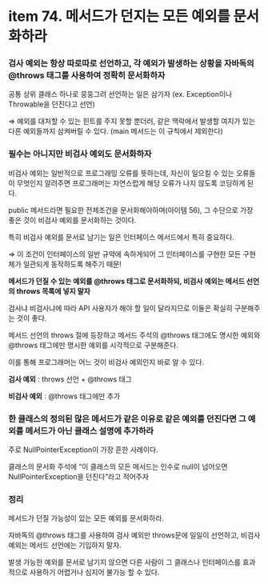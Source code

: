 # item 74. 메서드가 던지는 모든 예외를 문서화하라

### 검사 예외는 항상 따로따로 선언하고, 각 예외가 발생하는 상황을 자바독의 @throws 태그를 사용하여 정확히 문서화하자

공통 상위 클래스 하나로 뭉뚱그려 선언하는 일은 삼가자 (ex. Exception이나 Throwable을 던진다고 선언)

⇒ 예외를 대처할 수 있는 힌트를 주지 못할 뿐더러, 같은 맥락에서 발생할 여지가 있는 다른 예외들까지 삼켜버릴 수 있다. (main 메서드는 이 규칙에서 제외한다)

### 필수는 아니지만 비검사 예외도 문서화하자

비검사 예외는 일반적으로 프로그래밍 오류를 뜻하는데, 자신이 일으킬 수 있는 오류들이 무엇인지 알려주면 프로그래머는 자연스럽게 해당 오류가 나지 않도록 코딩하게 된다.

public  메서드라면 필요한 전제조건을 문서화해야하며(아이템 56), 그 수단으로 가장 좋은 것이 비검사 예외를 문서화하는 것이다.

특히 비검사 예외를 문서로 남기는 일은 인터페이스 메서드에서 특히 중요하다.

⇒ 이 조건이 인터페이스의 일반 규약에 속하게되어 그 인터페이스를 구현한 모든 구현체가 일관되게 동작하도록 해주기 때문!

**메서드가 던질 수 있는 예외를 @throws 태그로 문서화하되, 비검사 예외는 메서드 선언의 throws 목록에 넣지 말자**

검사냐 비검사냐에 따라 API 사용자가 해야 할 일이 달라지므로 이둘은 확실히 구분해주는 것이 좋다.

메서드 선언의 throws 절에 등장하고 메서드 주석의 @throws 태그에도 명시한 예외와 @throws 태그에만 명시한 예외를 시각적으로 구분해준다.

이를 통해 프로그래머는 어느 것이 비검사 예외인지 바로 알 수 있다.

**검사 예외** : throws 선언 + @throws 태그

**비검사 예외** : @throws 태그에만 추가

### 한 클래스의 정의된 많은 메서드가 같은 이유로 같은 예외를 던진다면 그 예외를 메서드가 아닌 클래스 설명에 추가하라

주로 NullPointerException이 가장 흔한 사례이다.

클래스의 문서화 주석에 “이 클래스의 모든 메서드는 인수로 null이 넘어오면 NullPointerException을 던진다”라고 적어주자

 

### 정리

메서드가 던질 가능성이 있는 모든 예외를 문서화하라.

자바독의 @throws 태그를 사용하여 검사 예외만 throws문에 일일이 선언하고, 비검사 예외는 메서드 선언에는 기입하지 말자.

발생 가능한 예외를 문서로 남기지 않으면 다른 사람이 그 클래스나 인터페이스를 효과적으로 사용하기 어렵거나 심지어 불가능 할 수 있다.